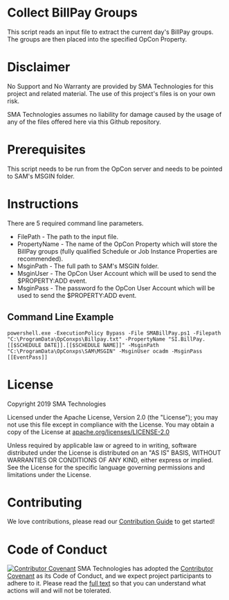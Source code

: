 # Collect BillPay Groups
This script reads an input file to extract the current day's BillPay groups. The groups are then placed into the specified OpCon Property.

# Disclaimer
No Support and No Warranty are provided by SMA Technologies for this project and related material. The use of this project's files is on your own risk.

SMA Technologies assumes no liability for damage caused by the usage of any of the files offered here via this Github repository.

# Prerequisites
This script needs to be run from the OpCon server and needs to be pointed to SAM's MSGIN folder.

# Instructions
There are 5 required command line parameters.
* FilePath - The path to the input file.
* PropertyName - The name of the OpCon Property which will store the BillPay groups (fully qualified Schedule or Job Instance Properties are recommended).
* MsginPath - The full path to SAM's MSGIN folder.
* MsginUser - The OpCon User Account which will be used to send the $PROPERTY:ADD event.
* MsginPass - The password fo the OpCon User Account which will be used to send the $PROPERTY:ADD event.

## Command Line Example
```
powershell.exe -ExecutionPolicy Bypass -File SMABillPay.ps1 -Filepath "C:\ProgramData\OpConxps\Billpay.txt" -PropertyName "SI.BillPay.[[$SCHEDULE DATE]].[[$SCHEDULE NAME]]" -MsginPath "C:\ProgramData\OpConxps\SAM\MSGIN" -MsginUser ocadm -MsginPass [[EventPass]]
```

# License
Copyright 2019 SMA Technologies

Licensed under the Apache License, Version 2.0 (the "License");
you may not use this file except in compliance with the License.
You may obtain a copy of the License at [apache.org/licenses/LICENSE-2.0](http://www.apache.org/licenses/LICENSE-2.0)

Unless required by applicable law or agreed to in writing, software
distributed under the License is distributed on an "AS IS" BASIS,
WITHOUT WARRANTIES OR CONDITIONS OF ANY KIND, either express or implied.
See the License for the specific language governing permissions and
limitations under the License.

# Contributing
We love contributions, please read our [Contribution Guide](CONTRIBUTING.md) to get started!

# Code of Conduct
[![Contributor Covenant](https://img.shields.io/badge/Contributor%20Covenant-v2.0%20adopted-ff69b4.svg)](code-of-conduct.md)
SMA Technologies has adopted the [Contributor Covenant](CODE_OF_CONDUCT.md) as its Code of Conduct, and we expect project participants to adhere to it. Please read the [full text](CODE_OF_CONDUCT.md) so that you can understand what actions will and will not be tolerated.
